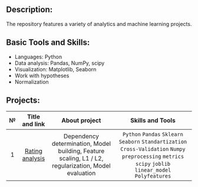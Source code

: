 ## Description:
The repository features a variety of analytics and machine learning projects.

## Basic Tools and Skills:
- Languages: Python
- Data analysis: Pandas, NumPy, scipy
- Visualization: Matplotlib, Seaborn
- Work with hypotheses
- Normalization

## Projects:
| №| Title and link | About project | Skills and Tools |  
|:-:|:-:|:-:|:-:|
|1 |[Rating analysis](Rating_analysis_fandango/)|Dependency determination, Model building, Feature scaling, L1 / L2, regularization, Model evaluation|`Python` `Pandas` `Sklearn` `Seaborn` `Standartization` `Cross-Validation` `Numpy` `preprocessing` `metrics` `scipy` `joblib` `linear_model` `Polyfeatures`|
